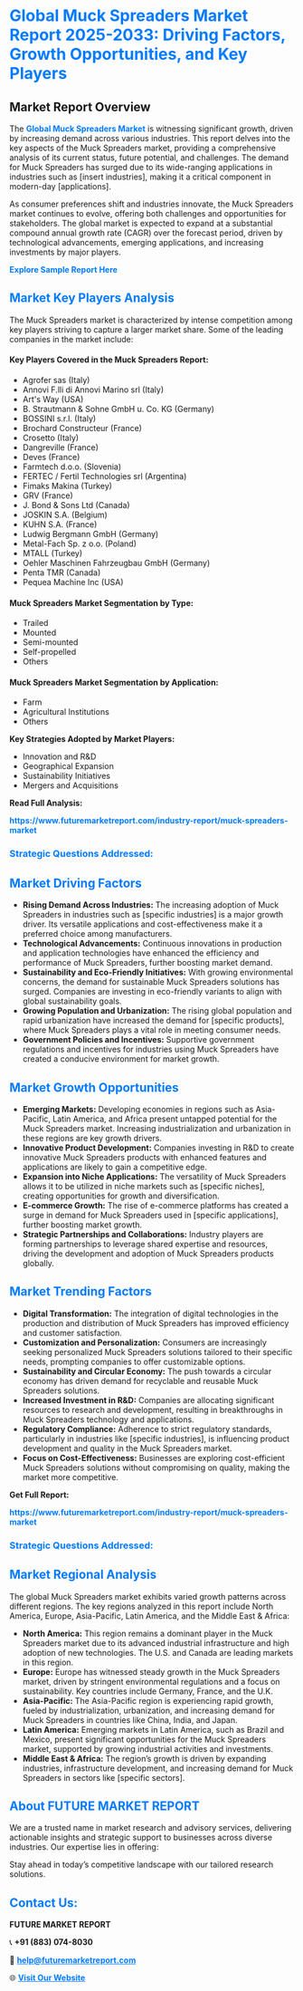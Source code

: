<h1 style="color: #007BFF;">Global Muck Spreaders Market Report 2025-2033: Driving Factors, Growth Opportunities, and Key Players</h1>

<section id="overview">
<h2>Market Report Overview</h2>
<p>The <a href="https://www.futuremarketreport.com/industry-report/muck-spreaders-market" style="color: #007BFF; text-decoration: none;"><strong>Global Muck Spreaders Market</strong></a> is witnessing significant growth, driven by increasing demand across various industries. This report delves into the key aspects of the Muck Spreaders market, providing a comprehensive analysis of its current status, future potential, and challenges. The demand for Muck Spreaders has surged due to its wide-ranging applications in industries such as [insert industries], making it a critical component in modern-day [applications].</p>
<p>As consumer preferences shift and industries innovate, the Muck Spreaders market continues to evolve, offering both challenges and opportunities for stakeholders. The global market is expected to expand at a substantial compound annual growth rate (CAGR) over the forecast period, driven by technological advancements, emerging applications, and increasing investments by major players.</p>
</section>

<section id="overview">
<p><a href="https://www.futuremarketreport.com/request-sample/reportId=89569" style="color: #007BFF; text-decoration: none;"><strong>Explore Sample Report Here</strong></a></p>
</section>

<section id="key-players">
<h2 style="color: #007BFF;">Market Key Players Analysis</h2>
<p>The Muck Spreaders market is characterized by intense competition among key players striving to capture a larger market share. Some of the leading companies in the market include:</p>
<h4>Key Players Covered in the Muck Spreaders Report:</h4>
<ul><li>Agrofer sas (Italy)</li><li>Annovi F.lli di Annovi Marino srl (Italy)</li><li>Art&#039;s Way (USA)</li><li>B. Strautmann &amp; Sohne GmbH u. Co. KG (Germany)</li><li>BOSSINI s.r.l. (Italy)</li><li>Brochard Constructeur (France)</li><li>Crosetto (Italy)</li><li>Dangreville (France)</li><li>Deves (France)</li><li>Farmtech d.o.o. (Slovenia)</li><li>FERTEC / Fertil Technologies srl (Argentina)</li><li>Fimaks Makina (Turkey)</li><li>GRV (France)</li><li>J. Bond &amp; Sons Ltd (Canada)</li><li>JOSKIN S.A. (Belgium)</li><li>KUHN S.A. (France)</li><li>Ludwig Bergmann GmbH (Germany)</li><li>Metal-Fach Sp. z o.o. (Poland)</li><li>MTALL (Turkey)</li><li>Oehler Maschinen Fahrzeugbau GmbH (Germany)</li><li>Penta TMR (Canada)</li><li>Pequea Machine Inc (USA)</li></ul>
<h4>Muck Spreaders Market Segmentation by Type:</h4>
<ul><li>Trailed</li><li>Mounted</li><li>Semi-mounted</li><li>Self-propelled</li><li>Others</li></ul>

<h4>Muck Spreaders Market Segmentation by Application:</h4>
<ul><li>Farm</li><li>Agricultural Institutions</li><li>Others</li></ul>
<p><strong>Key Strategies Adopted by Market Players:</strong></p>
<ul>
<li>Innovation and R&D</li>
<li>Geographical Expansion</li>
<li>Sustainability Initiatives</li>
<li>Mergers and Acquisitions</li>
</ul>
</section>

<section>
<p><strong>Read Full Analysis: </strong></p><a href="https://www.futuremarketreport.com/industry-report/muck-spreaders-market" style="color: #007BFF; text-decoration: none;"><strong>https://www.futuremarketreport.com/industry-report/muck-spreaders-market</strong></a>
<h3 style="color: #007BFF;">Strategic Questions Addressed:</h3>
</section>

<section id="driving-factors">
<h2 style="color: #007BFF;">Market Driving Factors</h2>
<ul>
<li><strong>Rising Demand Across Industries:</strong> The increasing adoption of Muck Spreaders in industries such as [specific industries] is a major growth driver. Its versatile applications and cost-effectiveness make it a preferred choice among manufacturers.</li>
<li><strong>Technological Advancements:</strong> Continuous innovations in production and application technologies have enhanced the efficiency and performance of Muck Spreaders, further boosting market demand.</li>
<li><strong>Sustainability and Eco-Friendly Initiatives:</strong> With growing environmental concerns, the demand for sustainable Muck Spreaders solutions has surged. Companies are investing in eco-friendly variants to align with global sustainability goals.</li>
<li><strong>Growing Population and Urbanization:</strong> The rising global population and rapid urbanization have increased the demand for [specific products], where Muck Spreaders plays a vital role in meeting consumer needs.</li>
<li><strong>Government Policies and Incentives:</strong> Supportive government regulations and incentives for industries using Muck Spreaders have created a conducive environment for market growth.</li>
</ul>
</section>

<section id="growth-opportunities">
<h2 style="color: #007BFF;">Market Growth Opportunities</h2>
<ul>
<li><strong>Emerging Markets:</strong> Developing economies in regions such as Asia-Pacific, Latin America, and Africa present untapped potential for the Muck Spreaders market. Increasing industrialization and urbanization in these regions are key growth drivers.</li>
<li><strong>Innovative Product Development:</strong> Companies investing in R&D to create innovative Muck Spreaders products with enhanced features and applications are likely to gain a competitive edge.</li>
<li><strong>Expansion into Niche Applications:</strong> The versatility of Muck Spreaders allows it to be utilized in niche markets such as [specific niches], creating opportunities for growth and diversification.</li>
<li><strong>E-commerce Growth:</strong> The rise of e-commerce platforms has created a surge in demand for Muck Spreaders used in [specific applications], further boosting market growth.</li>
<li><strong>Strategic Partnerships and Collaborations:</strong> Industry players are forming partnerships to leverage shared expertise and resources, driving the development and adoption of Muck Spreaders products globally.</li>
</ul>
</section>

<section id="trending-factors">
<h2 style="color: #007BFF;">Market Trending Factors</h2>
<ul>
<li><strong>Digital Transformation:</strong> The integration of digital technologies in the production and distribution of Muck Spreaders has improved efficiency and customer satisfaction.</li>
<li><strong>Customization and Personalization:</strong> Consumers are increasingly seeking personalized Muck Spreaders solutions tailored to their specific needs, prompting companies to offer customizable options.</li>
<li><strong>Sustainability and Circular Economy:</strong> The push towards a circular economy has driven demand for recyclable and reusable Muck Spreaders solutions.</li>
<li><strong>Increased Investment in R&D:</strong> Companies are allocating significant resources to research and development, resulting in breakthroughs in Muck Spreaders technology and applications.</li>
<li><strong>Regulatory Compliance:</strong> Adherence to strict regulatory standards, particularly in industries like [specific industries], is influencing product development and quality in the Muck Spreaders market.</li>
<li><strong>Focus on Cost-Effectiveness:</strong> Businesses are exploring cost-efficient Muck Spreaders solutions without compromising on quality, making the market more competitive.</li>
</ul>
</section>

<section>
<p><strong>Get Full Report: </strong></p><a href="https://www.futuremarketreport.com/industry-report/muck-spreaders-market" style="color: #007BFF; text-decoration: none;"><strong>https://www.futuremarketreport.com/industry-report/muck-spreaders-market</strong></a>
<h3 style="color: #007BFF;">Strategic Questions Addressed:</h3>
</section>


<section id="regional-analysis">
<h2 style="color: #007BFF;">Market Regional Analysis</h2>
<p>The global Muck Spreaders market exhibits varied growth patterns across different regions. The key regions analyzed in this report include North America, Europe, Asia-Pacific, Latin America, and the Middle East & Africa:</p>
<ul>
<li><strong>North America:</strong> This region remains a dominant player in the Muck Spreaders market due to its advanced industrial infrastructure and high adoption of new technologies. The U.S. and Canada are leading markets in this region.</li>
<li><strong>Europe:</strong> Europe has witnessed steady growth in the Muck Spreaders market, driven by stringent environmental regulations and a focus on sustainability. Key countries include Germany, France, and the U.K.</li>
<li><strong>Asia-Pacific:</strong> The Asia-Pacific region is experiencing rapid growth, fueled by industrialization, urbanization, and increasing demand for Muck Spreaders in countries like China, India, and Japan.</li>
<li><strong>Latin America:</strong> Emerging markets in Latin America, such as Brazil and Mexico, present significant opportunities for the Muck Spreaders market, supported by growing industrial activities and investments.</li>
<li><strong>Middle East & Africa:</strong> The region’s growth is driven by expanding industries, infrastructure development, and increasing demand for Muck Spreaders in sectors like [specific sectors].</li>
</ul>
</section>

<footer>
<h2 style="color: #007BFF;">About FUTURE MARKET REPORT</h2>
<p>We are a trusted name in market research and advisory services, delivering actionable insights and strategic support to businesses across diverse industries. Our expertise lies in offering:</p>

<p>Stay ahead in today’s competitive landscape with our tailored research solutions.</p>

<h2 style="color: #007BFF;">Contact Us:</h2>
<p><strong>FUTURE MARKET REPORT</strong></p>
<p>📞 <strong>+91 (883) 074-8030</strong></p>
<p>📧 <strong><a href="mailto:help@futuremarketreport.com" style="color: #007BFF;">help@futuremarketreport.com</a></strong></p>
<p>🌐 <strong><a href="https://www.futuremarketreport.com/" style="color: #007BFF;">Visit Our Website</a></strong></p>
</footer>